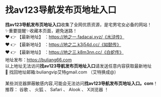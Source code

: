# 找av123导航发布页地址入口<br>
**找av123导航发布页地址入口**收集了全网优质资源，是宅男宅女必备的网站！<br>
✨重要提醒✨收藏本页面，避免迷路！<br>
❤️ 👉 【最新地址】 ：https://地之一.fadacai.xyz/《水浒传》<br>
❤️ 👉 【最新地址】 ：https://地之二.k3j54d.cc/《如懿传》<br>
❤️ 👉 【最新地址】 ：https://地之三.k8m3nn.cc/《白蛇传》<br>
地址发布：https://buliang66.com<br>
以上地址无法访问**找av123导航发布页地址入口**请发送任意内容获取最新地址<br>
📧 找回地址邮箱:buliangvip艾特gmail.com （艾特换成@）<br><br>
某些浏览器屏蔽敏感内容,可能会无法访问**找av123导航发布页地址入口。com**！推荐： 谷歌 、 火狐 、 Safari 、 Alook 、 X浏览器 ！<br>

